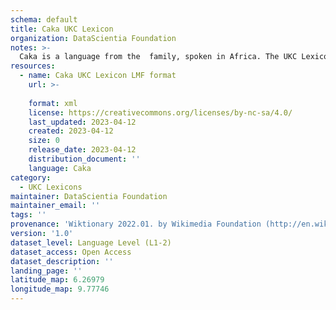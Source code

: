 ```yaml
---
schema: default
title: Caka UKC Lexicon
organization: DataScientia Foundation
notes: >-
  Caka is a language from the  family, spoken in Africa. The UKC Lexicon of Caka is represented as a lexico-semantic network. It consists of words, word senses, synsets, as well as sense-level and synset-level relationships.
resources:
  - name: Caka UKC Lexicon LMF format
    url: >-
      
    format: xml
    license: https://creativecommons.org/licenses/by-nc-sa/4.0/
    last_updated: 2023-04-12
    created: 2023-04-12
    size: 0
    release_date: 2023-04-12
    distribution_document: ''
    language: Caka
category:
  - UKC Lexicons
maintainer: DataScientia Foundation
maintainer_email: ''
tags: ''
provenance: 'Wiktionary 2022.01. by Wikimedia Foundation (http://en.wiktionary.org); Princeton WordNet 2.1 by Princeton University (https://wordnet.princeton.edu)'
version: '1.0'
dataset_level: Language Level (L1-2)
dataset_access: Open Access
dataset_description: ''
landing_page: ''
latitude_map: 6.26979
longitude_map: 9.77746
---
```

